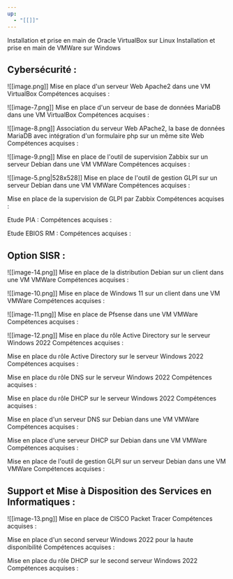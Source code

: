 ```yaml
---
up:
  - "[[]]"
---
```

Installation et prise en main de Oracle VirtualBox sur Linux
Installation et prise en main de VMWare sur Windows

## Cybersécurité :
![[image.png]]
Mise en place d'un serveur Web Apache2 dans une VM VirtualBox
Compétences acquises :

![[image-7.png]]
Mise en place d'un serveur de base de données MariaDB dans une VM VirtualBox
Compétences acquises :

![[image-8.png]]
Association du serveur Web APache2, la base de données MariaDB avec intégration d'un formulaire php sur un même site Web
Compétences acquises :

![[image-9.png]]
Mise en place de l'outil de supervision Zabbix sur un serveur Debian dans une VM VMWare
Compétences acquises :

![[image-5.png|528x528]]
Mise en place de l'outil de gestion GLPI sur un serveur Debian dans une VM VMWare
Compétences acquises :

Mise en place de la supervision de GLPI par Zabbix
Compétences acquises :

Etude PIA :
Compétences acquises :

Etude EBIOS RM :
Compétences acquises :

## Option SISR :
![[image-14.png]]
Mise en place de la distribution Debian sur un client dans une VM VMWare
Compétences acquises :

![[image-10.png]]
Mise en place de Windows 11 sur un client dans une VM VMWare
Compétences acquises :

![[image-11.png]]
Mise en place de Pfsense dans une VM VMWare
Compétences acquises :

![[image-12.png]]
Mise en place du rôle Active Directory sur le serveur Windows 2022
Compétences acquises :

Mise en place du rôle Active Directory sur le serveur Windows 2022
Compétences acquises :

Mise en place du rôle DNS sur le serveur Windows 2022
Compétences acquises :

Mise en place du rôle DHCP sur le serveur Windows 2022
Compétences acquises :

Mise en place d'un serveur DNS sur Debian dans une VM VMWare
Compétences acquises :

Mise en place d'une serveur DHCP sur Debian dans une VM VMWare
Compétences acquises :

Mise en place de l'outil de gestion GLPI sur un serveur Debian dans une VM VMWare
Compétences acquises :
## Support et Mise à Disposition des Services en Informatiques :

![[image-13.png]]
Mise en place de CISCO Packet Tracer
Compétences acquises :

Mise en place d'un second serveur Windows 2022 pour la haute disponibilité
Compétences acquises :

Mise en place du rôle DHCP sur le second serveur Windows 2022
Compétences acquises :


